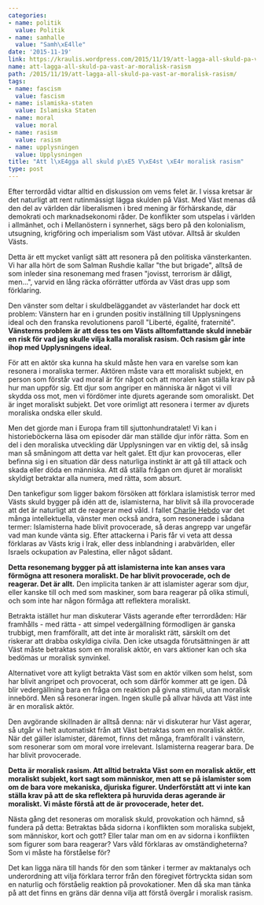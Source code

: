 ```yaml
---
categories:
- name: politik
  value: Politik
- name: samhalle
  value: "Samh\xE4lle"
date: '2015-11-19'
link: https://kraulis.wordpress.com/2015/11/19/att-lagga-all-skuld-pa-vast-ar-moralisk-rasism/
name: att-lagga-all-skuld-pa-vast-ar-moralisk-rasism
path: /2015/11/19/att-lagga-all-skuld-pa-vast-ar-moralisk-rasism/
tags:
- name: fascism
  value: fascism
- name: islamiska-staten
  value: Islamiska Staten
- name: moral
  value: moral
- name: rasism
  value: rasism
- name: upplysningen
  value: Upplysningen
title: "Att l\xE4gga all skuld p\xE5 V\xE4st \xE4r moralisk rasism"
type: post
---
```

Efter terrordåd vidtar alltid en diskussion om vems felet är. I vissa kretsar är det naturligt att rent rutinmässigt lägga skulden på Väst. Med Väst menas då den del av världen där liberalismen i bred mening är förhärskande, där demokrati och marknadsekonomi råder. De konflikter som utspelas i världen i allmänhet, och i Mellanöstern i synnerhet, sägs bero på den kolonialism, utsugning, krigföring och imperialism som Väst utövar. Alltså är skulden Västs.

Detta är ett mycket vanligt sätt att resonera på den politiska vänsterkanten. Vi har alla hört de som Salman Rushdie kallar "the but brigade", alltså de som inleder sina resonemang med frasen "jovisst, terrorism är dåligt, men...", varvid en lång räcka oförrätter utförda av Väst dras upp som förklaring.

Den vänster som deltar i skuldbeläggandet av västerlandet har dock ett problem: Vänstern har en i grunden positiv inställning till Upplysningens ideal och den franska revolutionens paroll "Liberté, égalité, fraternité". **Vänsterns problem är att dess tes om Västs alltomfattande skuld innebär en risk för vad jag skulle vilja kalla moralisk rasism. Och rasism går inte ihop med Upplysningens ideal.**



För att en aktör ska kunna ha skuld måste hen vara en varelse som kan resonera i moraliska termer. Aktören måste vara ett moraliskt subjekt, en person som förstår vad moral är för något och att moralen kan ställa krav på hur man uppför sig. Ett djur som angriper en människa är något vi vill skydda oss mot, men vi fördömer inte djurets agerande som omoraliskt. Det är inget moraliskt subjekt. Det vore orimligt att resonera i termer av djurets moraliska ondska eller skuld.

Men det gjorde man i Europa fram till sjuttonhundratalet! Vi kan i historieböckerna läsa om episoder där man ställde djur inför rätta. Som en del i den moraliska utveckling där Upplysningen var en viktig del, så insåg man så småningom att detta var helt galet. Ett djur kan provoceras, eller befinna sig i en situation där dess naturliga instinkt är att gå till attack och skada eller döda en människa. Att då ställa frågan om djuret är moraliskt skyldigt betraktar alla numera, med rätta, som absurt.

Den tankefigur som ligger bakom försöken att förklara islamistisk terror med Västs skuld bygger på idén att de, islamisterna, har blivit så illa provocerade att det är naturligt att de reagerar med våld. I fallet [Charlie Hebdo](/2015/05/03/yttrandefrihet-charlie-hebdo-amerikanska-pen-och-6-forfattare/) var det många intellektuella, vänster men också andra, som resonerade i sådana termer: Islamisterna hade blivit provocerade, så deras angrepp var ungefär vad man kunde vänta sig. Efter attackerna i Paris får vi veta att dessa förklaras av Västs krig i Irak, eller dess inblandning i arabvärlden, eller Israels ockupation av Palestina, eller något sådant.

**Detta resonemang bygger på att islamisterna inte kan anses vara förmögna att resonera moraliskt. De har blivit provocerade, och de reagerar. Det är allt.** Den implicita tanken är att islamister agerar som djur, eller kanske till och med som maskiner, som bara reagerar på olika stimuli, och som inte har någon förmåga att reflektera moraliskt.

Betrakta istället hur man diskuterar Västs agerande efter terrordåden: Här framhålls - med rätta - att simpel vedergällning förmodligen är ganska trubbigt, men framförallt, att det inte är moraliskt rätt, särskilt om det riskerar att drabba oskyldiga civila. Den icke utsagda förutsättningen är att Väst måste betraktas som en moralisk aktör, en vars aktioner kan och ska bedömas ur moralisk synvinkel.

Alternativet vore att kyligt betrakta Väst som en aktör vilken som helst, som har blivit angripet och provocerat, och som därför kommer att ge igen. Då blir vedergällning bara en fråga om reaktion på givna stimuli, utan moralisk innebörd. Men så resonerar ingen. Ingen skulle på allvar hävda att Väst inte är en moralisk aktör.

Den avgörande skillnaden är alltså denna: när vi diskuterar hur Väst agerar, så utgår vi helt automatiskt från att Väst betraktas som en moralisk aktör. När det gäller islamister, däremot, finns det många, framförallt i vänstern, som resonerar som om moral vore irrelevant. Islamisterna reagerar bara. De har blivit provocerade.

**Detta är moralisk rasism. Att alltid betrakta Väst som en moralisk aktör, ett moraliskt subjekt, kort sagt som människor, men att se på islamister som om de bara vore mekaniska, djuriska figurer. Underförstått att vi inte kan ställa krav på att de ska reflektera på huruvida deras agerande är moraliskt. Vi måste förstå att de är provocerade, heter det.**

Nästa gång det resoneras om moralisk skuld, provokation och hämnd, så fundera på detta: Betraktas båda sidorna i konflikten som moraliska subjekt, som människor, kort och gott? Eller talar man om en av sidorna i konflikten som figurer som bara reagerar? Vars våld förklaras av omständigheterna? Som vi måste ha förståelse för?

Det kan ligga nära till hands för den som tänker i termer av maktanalys och underordning att vilja förklara terror från den föregivet förtryckta sidan som en naturlig och förståelig reaktion på provokationer. Men då ska man tänka på att det finns en gräns där denna vilja att förstå övergår i moralisk rasism.

